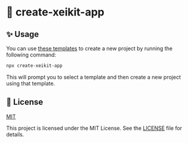 # 🎉 create-xeikit-app

## ✨ Usage

You can use [these templates](https://github.com/xeikit/starter/tree/templates/templates) to create a new project by running the following command:

```bash
npx create-xeikit-app
```

This will prompt you to select a template and then create a new project using that template.

## 📄 License

[MIT](LICENSE)

This project is licensed under the MIT License. See the [LICENSE](LICENSE) file for details.
